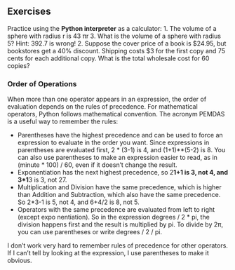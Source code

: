## Exercises

Practice using the **Python interpreter** as a calculator:
	1. The volume of a sphere with radius r is 43 πr 3. What is the volume of a sphere with radius 5? Hint: 392.7 is wrong!
	2. Suppose the cover price of a book is $24.95, but bookstores get a 40% discount. Shipping costs $3 for the first copy and 75 cents for each additional copy. What is the total wholesale cost for 60 copies?


### Order of Operations

When more than one operator appears in an expression, the order of evaluation depends on the rules of precedence. For mathematical operators, Python follows mathematical convention. The acronym PEMDAS is a useful way to remember the rules:
- Parentheses have the highest precedence and can be used to force an expression to evaluate in the order you want. Since expressions in parentheses are evaluated first, 2 * (3-1) is 4, and (1+1)**(5-2) is 8. You can also use parentheses to make an expression easier to read, as in (minute * 100) / 60, even if it doesn’t change the result.
- Exponentiation has the next highest precedence, so 2**1+1 is 3, not 4, and 3*1**3 is 3, not 27.
- Multiplication and Division have the same precedence, which is higher than Addition and Subtraction, which also have the same precedence. So 2*3-1 is 5, not 4, and 6+4/2 is 8, not 5.
- Operators with the same precedence are evaluated from left to right (except expo­ nentiation). So in the expression degrees / 2 * pi, the division happens first and the result is multiplied by pi. To divide by 2π, you can use parentheses or write degrees / 2 / pi. 

I don’t work very hard to remember rules of precedence for other operators. If I can’t tell by looking at the expression, I use parentheses to make it obvious.